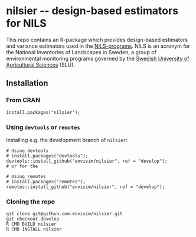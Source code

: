 # nilsier -- design-based estimators for NILS
This repo contains an R-package which provides design-based estimators and variance estimators used
in the [NILS-programs](https://www.slu.se/om-slu/organisation/institutioner/skoglig-resurshushallning/miljoanalys/nils/).
NILS is an acronym for the National Inventories of Landscapes in Sweden, a group of environmental
monitoring programs governed by the [Swedish University of Agricultural Sciences](https://slu.se)
(SLU).

## Installation
### From CRAN
```{r}
install.packages("nilsier");
```

### Using `devtools` or `remotes`
Installing e.g. the development branch of `nilsier`:

```{r}
# Using devtools
# install.packages("devtools");
devtools::install_github("envisim/nilsier", ref = "develop");
# or for the

# Using remotes
# install.packages("remotes");
remotes::install_github("envisim/nilsier", ref = "develop");
```

### Cloning the repo
```{bash}
git clone git@github.com:envisim/nilsier.git
git checkout develop
R CMD BUILD nilsier
R CMD INSTALL nilsier
```

